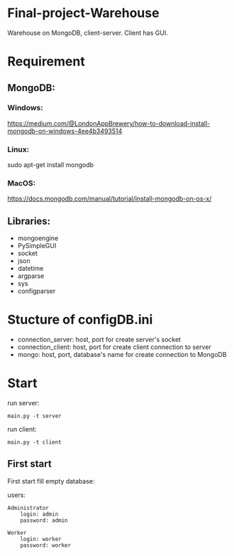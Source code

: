 # Final-project-Warehouse
Warehouse on MongoDB, client-server. Client has GUI.
# **Requirement**
## **MongoDB:**
### **Windows:**
https://medium.com/@LondonAppBrewery/how-to-download-install-mongodb-on-windows-4ee4b3493514
### **Linux:**
sudo apt-get install mongodb
### **MacOS:**
https://docs.mongodb.com/manual/tutorial/install-mongodb-on-os-x/
## **Libraries:**
*   mongoengine
*   PySimpleGUI
*   socket
*   json
*   datetime
*   argparse
*   sys
*   configparser
# **Stucture of configDB.ini**
*   connection_server: host, port for create server's socket 
*   connection_client: host, port for create client connection to server 
*   mongo: host, port, database's name for create connection to MongoDB
# **Start**
run server:
```
main.py -t server
```
run client:
```
main.py -t client
```
## **First start**
First start fill empty database:

  users:

    Administrator
        login: admin
        password: admin

    Worker
        login: worker
        password: worker
